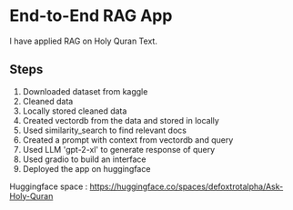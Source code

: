 ﻿# End-to-End RAG App

I have applied RAG on Holy Quran Text.
## Steps
1. Downloaded dataset from kaggle
2. Cleaned data
3. Locally stored cleaned data
4. Created vectordb from the data and stored in locally
5. Used similarity_search to find relevant docs
6. Created a prompt with context from vectordb and query
7. Used LLM 'gpt-2-xl' to generate response of query
8. Used gradio to build an interface
9. Deployed the app on huggingface

Huggingface space : https://huggingface.co/spaces/defoxtrotalpha/Ask-Holy-Quran
